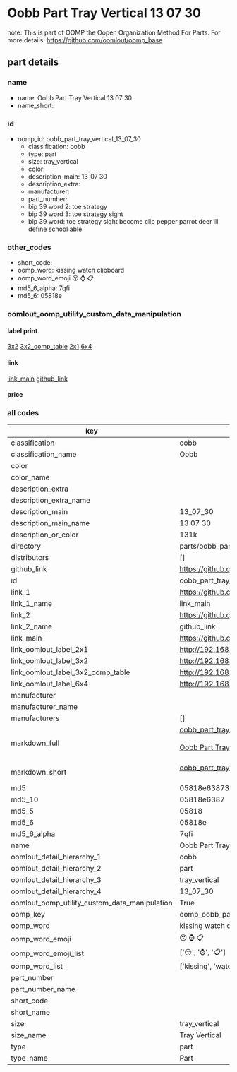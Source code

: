 # Oobb Part Tray Vertical 13 07 30  

note: This is part of OOMP the Oopen Organization Method For Parts. For more details: https://github.com/oomlout/oomp_base

##  part details





### name
* name: Oobb Part Tray Vertical 13 07 30
* name_short: 
### id
* oomp_id: oobb_part_tray_vertical_13_07_30
  * classification: oobb
  * type: part
  * size: tray_vertical
  * color: 
  * description_main: 13_07_30
  * description_extra: 
  * manufacturer: 
  * part_number: 
  * bip 39 word 2: toe strategy
  * bip 39 word 3: toe strategy sight
  * bip 39 word: toe strategy sight become clip pepper parrot deer ill define school able

### other_codes
* short_code: 
* oomp_word: kissing watch clipboard
* oomp_word_emoji :kissing: :watch: :clipboard:
* md5_6_alpha: 7qfi
* md5_6: 05818e






### oomlout_oomp_utility_custom_data_manipulation
#### label print
[3x2](http://192.168.1.245:1112/?label=oomp%207qfi)
[3x2_oomp_table](http://192.168.1.107:1112/?label=oomp%207qfi)
[2x1](http://192.168.1.242:1112/?label=oomp%207qfi)
[6x4](http://192.168.1.55:1112/?label=oomp%207qfi)    

#### link

[link_main](https://github.com/oomlout/oomlout_oomp_current_version_messy/tree/main/parts/oobb_part_tray_vertical_13_07_30) [github_link](https://github.com/oomlout/oomlout_oomp_part_src/tree/main/parts/oobb_part_tray_vertical_13_07_30)                             

#### price







### all codes 
| key | value |  
| --- | --- |  
| classification | oobb |  
| classification_name | Oobb |  
| color |  |  
| color_name |  |  
| description_extra |  |  
| description_extra_name |  |  
| description_main | 13_07_30 |  
| description_main_name | 13 07 30 |  
| description_or_color | 131k |  
| directory | parts/oobb_part_tray_vertical_13_07_30 |  
| distributors | [] |  
| github_link | https://github.com/oomlout/oomlout_oomp_part_src/tree/main/parts/oobb_part_tray_vertical_13_07_30 |  
| id | oobb_part_tray_vertical_13_07_30 |  
| link_1 | https://github.com/oomlout/oomlout_oomp_current_version_messy/tree/main/parts/oobb_part_tray_vertical_13_07_30 |  
| link_1_name | link_main |  
| link_2 | https://github.com/oomlout/oomlout_oomp_part_src/tree/main/parts/oobb_part_tray_vertical_13_07_30 |  
| link_2_name | github_link |  
| link_main | https://github.com/oomlout/oomlout_oomp_current_version_messy/tree/main/parts/oobb_part_tray_vertical_13_07_30 |  
| link_oomlout_label_2x1 | http://192.168.1.242:1112/?label=oomp%207qfi |  
| link_oomlout_label_3x2 | http://192.168.1.245:1112/?label=oomp%207qfi |  
| link_oomlout_label_3x2_oomp_table | http://192.168.1.107:1112/?label=oomp%207qfi |  
| link_oomlout_label_6x4 | http://192.168.1.55:1112/?label=oomp%207qfi |  
| manufacturer |  |  
| manufacturer_name |  |  
| manufacturers | [] |  
| markdown_full | [oobb_part_tray_vertical_13_07_30](https://github.com/oomlout/oomlout_oomp_current_version_messy/tree/main/parts/oobb_part_tray_vertical_13_07_30)<br>[](https://github.com/oomlout/oomlout_oomp_current_version_messy/tree/main/parts/oobb_part_tray_vertical_13_07_30)<br>[Oobb Part Tray Vertical 13 07 30](https://github.com/oomlout/oomlout_oomp_current_version_messy/tree/main/parts/oobb_part_tray_vertical_13_07_30)<br><br> |  
| markdown_short | [oobb_part_tray_vertical_13_07_30](https://github.com/oomlout/oomlout_oomp_current_version_messy/tree/main/parts/oobb_part_tray_vertical_13_07_30)<br><br> |  
| md5 | 05818e638739540e8b95a13f9075b71c |  
| md5_10 | 05818e6387 |  
| md5_5 | 05818 |  
| md5_6 | 05818e |  
| md5_6_alpha | 7qfi |  
| name | Oobb Part Tray Vertical 13 07 30 |  
| oomlout_detail_hierarchy_1 | oobb |  
| oomlout_detail_hierarchy_2 | part |  
| oomlout_detail_hierarchy_3 | tray_vertical |  
| oomlout_detail_hierarchy_4 | 13_07_30 |  
| oomlout_oomp_utility_custom_data_manipulation | True |  
| oomp_key | oomp_oobb_part_tray_vertical_13_07_30 |  
| oomp_word | kissing watch clipboard |  
| oomp_word_emoji | :kissing: :watch: :clipboard: |  
| oomp_word_emoji_list | [':kissing:', ':watch:', ':clipboard:'] |  
| oomp_word_list | ['kissing', 'watch', 'clipboard'] |  
| part_number |  |  
| part_number_name |  |  
| short_code |  |  
| short_name |  |  
| size | tray_vertical |  
| size_name | Tray Vertical |  
| type | part |  
| type_name | Part |  
